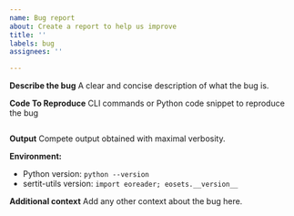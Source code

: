 ```yaml
---
name: Bug report
about: Create a report to help us improve
title: ''
labels: bug
assignees: ''

---
```


**Describe the bug**
A clear and concise description of what the bug is.

**Code To Reproduce**
CLI commands or Python code snippet to reproduce the bug

```python
```

**Output**
Compete output obtained with maximal verbosity.

**Environment:**
 - Python version: `python --version`
 - sertit-utils version: `import eoreader; eosets.__version__`

**Additional context**
Add any other context about the bug here.
